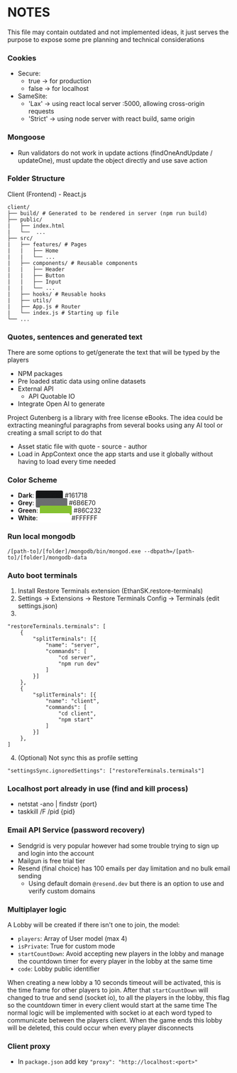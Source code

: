# NOTES

This file may contain outdated and not implemented ideas, it just serves the purpose to expose some pre planning and technical considerations

### Cookies

- Secure: 
    - true -> for production
    - false -> for localhost
- SameSite: 
    - 'Lax' -> using react local server :5000, allowing cross-origin requests
    - 'Strict' -> using node server with react build, same origin

### Mongoose

- Run validators do not work in update actions (findOneAndUpdate / updateOne), must update the object directly and use save action

### Folder Structure

Client (Frontend) - React.js

```
client/
├── build/ # Generated to be rendered in server (npm run build) 
├── public/
|   ├── index.html
|   └──  ...
├── src/
|   ├── features/ # Pages
|   |   ├── Home
|   |   └── ...
|   ├── components/ # Reusable components 
|   |   ├── Header
|   |   ├── Button
|   |   ├── Input
|   |   └── ...
|   ├── hooks/ # Reusable hooks
|   ├── utils/
|   ├── App.js # Router
|   └── index.js # Starting up file
└── ...
```

### Quotes, sentences and generated text

There are some options to get/generate the text that will be typed by the players

- NPM packages
- Pre loaded static data using online datasets
- External API
    - API Quotable IO
- Integrate Open AI to generate

Project Gutenberg is a library with free license eBooks. The idea could be extracting meaningful paragraphs from several books using any AI tool or creating a small script to do that

- Asset static file with quote - source - author
- Load in AppContext once the app starts and use it globally without having to load every time needed

### Color Scheme

- **Dark**: <span style="background-color: #161718; color: #161718; padding: 2px 5px; border-radius: 3px;">#161718</span> #161718
- **Grey**: <span style="background-color: #6B6E70; color: #6B6E70; padding: 2px 5px; border-radius: 3px;">#6B6E70</span> #6B6E70
- **Green**: <span style="background-color: #86C232; color: #86C232; padding: 2px 5px; border-radius: 3px;">#86C232</span> #86C232
- **White**: <span style="background-color: #FFFFFF; color: white; padding: 2px 5px; border-radius: 3px;">#FFFFFF</span> #FFFFFF

### Run local mongodb

```
/[path-to]/[folder]/mongodb/bin/mongod.exe --dbpath=/[path-to]/[folder]/mongodb-data
```

### Auto boot terminals

1. Install Restore Terminals extension (EthanSK.restore-terminals)
2. Settings -> Extensions -> Restore Terminals Config -> Terminals (edit settings.json)
3. 
```
"restoreTerminals.terminals": [
    {
        "splitTerminals": [{
            "name": "server",
            "commands": [
                "cd server",
                "npm run dev"
            ]
        }]
    },
    {
        "splitTerminals": [{
            "name": "client",
            "commands": [
                "cd client",
                "npm start"
            ]
        }]
    },
]
```
4. (Optional) Not sync this as profile setting
```
"settingsSync.ignoredSettings": ["restoreTerminals.terminals"]
```

### Localhost port already in use (find and kill process)

- netstat -ano | findstr {port}
- taskkill /F /pid {pid}

### Email API Service (password recovery)

- Sendgrid is very popular however had some trouble trying to sign up and login into the account
- Mailgun is free trial tier
- Resend (final choice) has 100 emails per day limitation and no bulk email sending
    - Using default domain `@resend.dev` but there is an option to use and verify custom domains

### Multiplayer logic

A Lobby will be created if there isn't one to join, the model:

- `players`: Array of User model (max 4)
- `isPrivate`: True for custom mode
- `startCountDown`: Avoid accepting new players in the lobby and manage the countdown timer for every player in the lobby at the same time
- `code`: Lobby public identifier

When creating a new lobby a 10 seconds timeout will be activated, this is the time frame for other players to join.
After that `startCountDown` will changed to true and send (socket io), to all the players in the lobby, this flag so the countdown timer in every client would start at the same time
The normal logic will be implemented with socket io at each word typed to communicate between the players client. When the game ends this lobby will be deleted, this could occur when every player disconnects

### Client proxy

- In `package.json` add key `"proxy": "http://localhost:<port>"`